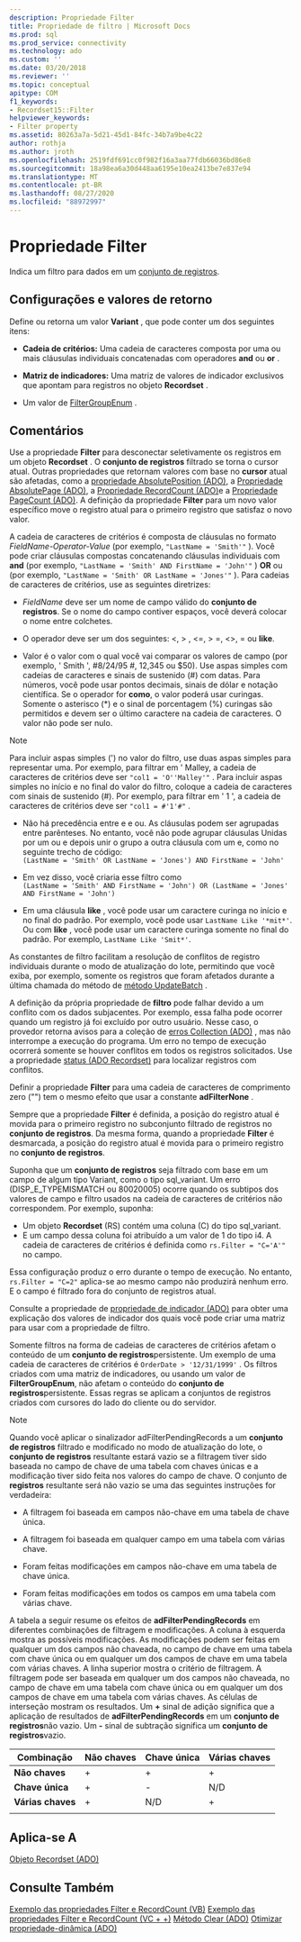 ```yaml
---
description: Propriedade Filter
title: Propriedade de filtro | Microsoft Docs
ms.prod: sql
ms.prod_service: connectivity
ms.technology: ado
ms.custom: ''
ms.date: 03/20/2018
ms.reviewer: ''
ms.topic: conceptual
apitype: COM
f1_keywords:
- Recordset15::Filter
helpviewer_keywords:
- Filter property
ms.assetid: 80263a7a-5d21-45d1-84fc-34b7a9be4c22
author: rothja
ms.author: jroth
ms.openlocfilehash: 2519fdf691cc0f982f16a3aa77fdb66036bd86e8
ms.sourcegitcommit: 18a98ea6a30d448aa6195e10ea2413be7e837e94
ms.translationtype: MT
ms.contentlocale: pt-BR
ms.lasthandoff: 08/27/2020
ms.locfileid: "88972997"
---
```

# <a name="filter-property"></a>Propriedade Filter
Indica um filtro para dados em um [conjunto de registros](./recordset-object-ado.md).  
  
## <a name="settings-and-return-values"></a>Configurações e valores de retorno

Define ou retorna um valor **Variant** , que pode conter um dos seguintes itens:  
  
-   **Cadeia de critérios:** Uma cadeia de caracteres composta por uma ou mais cláusulas individuais concatenadas com operadores **and** ou **or** .  
  
-   **Matriz de indicadores:** Uma matriz de valores de indicador exclusivos que apontam para registros no objeto **Recordset** .  
  
-   Um valor de [FilterGroupEnum](./filtergroupenum.md) .  
  
## <a name="remarks"></a>Comentários

Use a propriedade **Filter** para desconectar seletivamente os registros em um objeto **Recordset** . O **conjunto de registros** filtrado se torna o cursor atual. Outras propriedades que retornam valores com base no **cursor** atual são afetadas, como a [propriedade AbsolutePosition (ADO)](./absoluteposition-property-ado.md), a [Propriedade AbsolutePage (ADO)](./absolutepage-property-ado.md), a [Propriedade RecordCount (ADO)](./recordcount-property-ado.md)e a [Propriedade PageCount (ADO)](./pagecount-property-ado.md). A definição da propriedade **Filter** para um novo valor específico move o registro atual para o primeiro registro que satisfaz o novo valor.
  
A cadeia de caracteres de critérios é composta de cláusulas no formato *FieldName-Operator-Value* (por exemplo, `"LastName = 'Smith'"` ). Você pode criar cláusulas compostas concatenando cláusulas individuais com **and** (por exemplo, `"LastName = 'Smith' AND FirstName = 'John'"` ) **OR** ou (por exemplo, `"LastName = 'Smith' OR LastName = 'Jones'"` ). Para cadeias de caracteres de critérios, use as seguintes diretrizes:

-   *FieldName* deve ser um nome de campo válido do **conjunto de registros**. Se o nome do campo contiver espaços, você deverá colocar o nome entre colchetes.  
  
-   O operador deve ser um dos seguintes: \<, > , \<=, > =,  <>, = ou **like**.  
  
-   Valor é o valor com o qual você vai comparar os valores de campo (por exemplo, ' Smith ', #8/24/95 #, 12,345 ou $50). Use aspas simples com cadeias de caracteres e sinais de sustenido (#) com datas. Para números, você pode usar pontos decimais, sinais de dólar e notação científica. Se o operador for **como**, o valor poderá usar curingas. Somente o asterisco (*) e o sinal de porcentagem (%) curingas são permitidos e devem ser o último caractere na cadeia de caracteres. O valor não pode ser nulo.  
  
> [!NOTE]
>  Para incluir aspas simples (') no valor do filtro, use duas aspas simples para representar uma. Por exemplo, para filtrar em ' Malley, a cadeia de caracteres de critérios deve ser `"col1 = 'O''Malley'"` . Para incluir aspas simples no início e no final do valor do filtro, coloque a cadeia de caracteres com sinais de sustenido (#). Por exemplo, para filtrar em ' 1 ', a cadeia de caracteres de critérios deve ser `"col1 = #'1'#"` .  
  
-   Não há precedência entre e e ou. As cláusulas podem ser agrupadas entre parênteses. No entanto, você não pode agrupar cláusulas Unidas por um ou e depois unir o grupo a outra cláusula com um e, como no seguinte trecho de código:  
 `(LastName = 'Smith' OR LastName = 'Jones') AND FirstName = 'John'`  
  
-   Em vez disso, você criaria esse filtro como  
 `(LastName = 'Smith' AND FirstName = 'John') OR (LastName = 'Jones' AND FirstName = 'John')`  
  
-   Em uma cláusula **like** , você pode usar um caractere curinga no início e no final do padrão. Por exemplo, você pode usar `LastName Like '*mit*'`. Ou com **like** , você pode usar um caractere curinga somente no final do padrão. Por exemplo, `LastName Like 'Smit*'`.  
  
 As constantes de filtro facilitam a resolução de conflitos de registro individuais durante o modo de atualização do lote, permitindo que você exiba, por exemplo, somente os registros que foram afetados durante a última chamada do método de [método UpdateBatch](./updatebatch-method.md) .  
  
A definição da própria propriedade de **filtro** pode falhar devido a um conflito com os dados subjacentes. Por exemplo, essa falha pode ocorrer quando um registro já foi excluído por outro usuário. Nesse caso, o provedor retorna avisos para a coleção de [erros Collection (ADO)](./errors-collection-ado.md) , mas não interrompe a execução do programa. Um erro no tempo de execução ocorrerá somente se houver conflitos em todos os registros solicitados. Use a propriedade [status (ADO Recordset)](./status-property-ado-recordset.md) para localizar registros com conflitos.  
  
Definir a propriedade **Filter** para uma cadeia de caracteres de comprimento zero ("") tem o mesmo efeito que usar a constante **adFilterNone** .
  
Sempre que a propriedade **Filter** é definida, a posição do registro atual é movida para o primeiro registro no subconjunto filtrado de registros no **conjunto de registros**. Da mesma forma, quando a propriedade **Filter** é desmarcada, a posição do registro atual é movida para o primeiro registro no **conjunto de registros**.

Suponha que um **conjunto de registros** seja filtrado com base em um campo de algum tipo Variant, como o tipo sql_variant. Um erro (DISP_E_TYPEMISMATCH ou 80020005) ocorre quando os subtipos dos valores de campo e filtro usados na cadeia de caracteres de critérios não correspondem. Por exemplo, suponha:

- Um objeto **Recordset** (RS) contém uma coluna (C) do tipo sql_variant.
- E um campo dessa coluna foi atribuído a um valor de 1 do tipo i4. A cadeia de caracteres de critérios é definida como `rs.Filter = "C='A'"` no campo.

Essa configuração produz o erro durante o tempo de execução. No entanto, `rs.Filter = "C=2"` aplica-se ao mesmo campo não produzirá nenhum erro. E o campo é filtrado fora do conjunto de registros atual.

Consulte a propriedade de [propriedade de indicador (ADO)](./bookmark-property-ado.md) para obter uma explicação dos valores de indicador dos quais você pode criar uma matriz para usar com a propriedade de filtro.

Somente filtros na forma de cadeias de caracteres de critérios afetam o conteúdo de um **conjunto de registros**persistente. Um exemplo de uma cadeia de caracteres de critérios é `OrderDate > '12/31/1999'` . Os filtros criados com uma matriz de indicadores, ou usando um valor de **FilterGroupEnum**, não afetam o conteúdo do **conjunto de registros**persistente. Essas regras se aplicam a conjuntos de registros criados com cursores do lado do cliente ou do servidor.
  
> [!NOTE]
>  Quando você aplicar o sinalizador adFilterPendingRecords a um **conjunto de registros** filtrado e modificado no modo de atualização do lote, o **conjunto de registros** resultante estará vazio se a filtragem tiver sido baseada no campo de chave de uma tabela com chaves únicas e a modificação tiver sido feita nos valores do campo de chave. O conjunto de **registros** resultante será não vazio se uma das seguintes instruções for verdadeira:  
  
-   A filtragem foi baseada em campos não-chave em uma tabela de chave única.  
  
-   A filtragem foi baseada em qualquer campo em uma tabela com várias chave.  
  
-   Foram feitas modificações em campos não-chave em uma tabela de chave única.  
  
-   Foram feitas modificações em todos os campos em uma tabela com várias chave.  
  
A tabela a seguir resume os efeitos de **adFilterPendingRecords** em diferentes combinações de filtragem e modificações. A coluna à esquerda mostra as possíveis modificações. As modificações podem ser feitas em qualquer um dos campos não chaveada, no campo de chave em uma tabela com chave única ou em qualquer um dos campos de chave em uma tabela com várias chaves. A linha superior mostra o critério de filtragem. A filtragem pode ser baseada em qualquer um dos campos não chaveada, no campo de chave em uma tabela com chave única ou em qualquer um dos campos de chave em uma tabela com várias chaves. As células de interseção mostram os resultados. Um **+** sinal de adição significa que a aplicação de resultados de **adFilterPendingRecords** em um **conjunto de registros**não vazio. Um **-** sinal de subtração significa um **conjunto de registros**vazio.  
  
|Combinação|Não chaves|Chave única|Várias chaves|
|-|--------------|----------------|-------------------|
|**Não chaves**|+|+|+|
|**Chave única**|+|-|N/D|
|**Várias chaves**|+|N/D|+|
|||||
  
## <a name="applies-to"></a>Aplica-se A

[Objeto Recordset (ADO)](./recordset-object-ado.md)  
  
## <a name="see-also"></a>Consulte Também

[Exemplo das propriedades Filter e RecordCount (VB)](./filter-and-recordcount-properties-example-vb.md) 
 [Exemplo das propriedades Filter e RecordCount (VC + +)](./filter-and-recordcount-properties-example-vc.md) 
 [Método Clear (ADO)](./clear-method-ado.md) 
 [Otimizar propriedade-dinâmica (ADO)](./optimize-property-dynamic-ado.md)